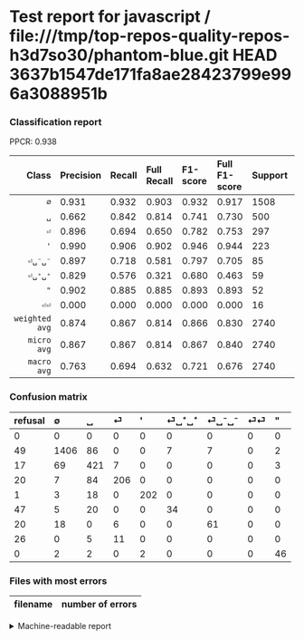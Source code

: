 # Test report for javascript / file:///tmp/top-repos-quality-repos-h3d7so30/phantom-blue.git HEAD 3637b1547de171fa8ae28423799e996a3088951b

### Classification report

PPCR: 0.938

| Class | Precision | Recall | Full Recall | F1-score | Full F1-score | Support | Full Support | PPCR |
|------:|:----------|:-------|:------------|:---------|:---------|:--------|:-------------|:-----|
| `∅` | 0.931| 0.932| 0.903| 0.932| 0.917| 1508| 1557| 0.969 |
| `␣` | 0.662| 0.842| 0.814| 0.741| 0.730| 500| 517| 0.967 |
| `⏎` | 0.896| 0.694| 0.650| 0.782| 0.753| 297| 317| 0.937 |
| `'` | 0.990| 0.906| 0.902| 0.946| 0.944| 223| 224| 0.996 |
| `⏎␣⁻␣⁻` | 0.897| 0.718| 0.581| 0.797| 0.705| 85| 105| 0.810 |
| `⏎␣⁺␣⁺` | 0.829| 0.576| 0.321| 0.680| 0.463| 59| 106| 0.557 |
| `"` | 0.902| 0.885| 0.885| 0.893| 0.893| 52| 52| 1.000 |
| `⏎⏎` | 0.000| 0.000| 0.000| 0.000| 0.000| 16| 42| 0.381 |
| `weighted avg` | 0.874| 0.867| 0.814| 0.866| 0.830| 2740| 2920| 0.938 |
| `micro avg` | 0.867| 0.867| 0.814| 0.867| 0.840| 2740| 2920| 0.938 |
| `macro avg` | 0.763| 0.694| 0.632| 0.721| 0.676| 2740| 2920| 0.938 |

### Confusion matrix

|refusal|  ∅| ␣| ⏎| '| ⏎␣⁺␣⁺| ⏎␣⁻␣⁻| ⏎⏎| "| 
|:---|:---|:---|:---|:---|:---|:---|:---|:---|
|0 |0 |0 |0 |0 |0 |0 |0 |0 |
|49 |1406 |86 |0 |0 |7 |7 |0 |2 |
|17 |69 |421 |7 |0 |0 |0 |0 |3 |
|20 |7 |84 |206 |0 |0 |0 |0 |0 |
|1 |3 |18 |0 |202 |0 |0 |0 |0 |
|47 |5 |20 |0 |0 |34 |0 |0 |0 |
|20 |18 |0 |6 |0 |0 |61 |0 |0 |
|26 |0 |5 |11 |0 |0 |0 |0 |0 |
|0 |2 |2 |0 |2 |0 |0 |0 |46 |

### Files with most errors

| filename | number of errors|
|:----:|:-----|

<details>
    <summary>Machine-readable report</summary>
```json
{
  "cl_report": {"\"": {"f1-score": 0.8932038834951457, "precision": 0.9019607843137255, "recall": 0.8846153846153846, "support": 52}, "\u0027": {"f1-score": 0.946135831381733, "precision": 0.9901960784313726, "recall": 0.905829596412556, "support": 223}, "macro avg": {"f1-score": 0.7214311345227246, "precision": 0.7634014582774551, "recall": 0.6940408328250515, "support": 2740}, "micro avg": {"f1-score": 0.8671532846715329, "precision": 0.8671532846715329, "recall": 0.8671532846715329, "support": 2740}, "weighted avg": {"f1-score": 0.8661274715735597, "precision": 0.8737276650754171, "recall": 0.8671532846715329, "support": 2740}, "\u2205": {"f1-score": 0.9317428760768721, "precision": 0.9311258278145695, "recall": 0.9323607427055703, "support": 1508}, "\u23ce": {"f1-score": 0.7817836812144213, "precision": 0.8956521739130435, "recall": 0.6936026936026936, "support": 297}, "\u23ce\u23ce": {"f1-score": 0.0, "precision": 0.0, "recall": 0.0, "support": 16}, "\u23ce\u2423\u207a\u2423\u207a": {"f1-score": 0.6799999999999999, "precision": 0.8292682926829268, "recall": 0.576271186440678, "support": 59}, "\u23ce\u2423\u207b\u2423\u207b": {"f1-score": 0.7973856209150327, "precision": 0.8970588235294118, "recall": 0.7176470588235294, "support": 85}, "\u2423": {"f1-score": 0.7411971830985915, "precision": 0.6619496855345912, "recall": 0.842, "support": 500}},
  "cl_report_full": {"\"": {"f1-score": 0.8932038834951457, "precision": 0.9019607843137255, "recall": 0.8846153846153846, "support": 52}, "\u0027": {"f1-score": 0.9439252336448598, "precision": 0.9901960784313726, "recall": 0.9017857142857143, "support": 224}, "macro avg": {"f1-score": 0.6756551824061007, "precision": 0.7634014582774551, "recall": 0.6319103049897757, "support": 2920}, "micro avg": {"f1-score": 0.8395759717314487, "precision": 0.8671532846715329, "recall": 0.8136986301369863, "support": 2920}, "weighted avg": {"f1-score": 0.8304196636095119, "precision": 0.8653123761325421, "recall": 0.8136986301369863, "support": 2920}, "\u2205": {"f1-score": 0.9168568633844149, "precision": 0.9311258278145695, "recall": 0.9030186255619782, "support": 1557}, "\u23ce": {"f1-score": 0.7531992687385739, "precision": 0.8956521739130435, "recall": 0.6498422712933754, "support": 317}, "\u23ce\u23ce": {"f1-score": 0.0, "precision": 0.0, "recall": 0.0, "support": 42}, "\u23ce\u2423\u207a\u2423\u207a": {"f1-score": 0.4625850340136054, "precision": 0.8292682926829268, "recall": 0.32075471698113206, "support": 106}, "\u23ce\u2423\u207b\u2423\u207b": {"f1-score": 0.7052023121387283, "precision": 0.8970588235294118, "recall": 0.580952380952381, "support": 105}, "\u2423": {"f1-score": 0.7302688638334779, "precision": 0.6619496855345912, "recall": 0.8143133462282398, "support": 517}},
  "ppcr": 0.9383561643835616
}
```
</details>
